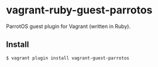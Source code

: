 # vagrant-ruby-guest-parrotos

ParrotOS guest plugin for Vagrant (written in Ruby).

## Install
```
$ vagrant plugin install vagrant-guest-parrotos
```
